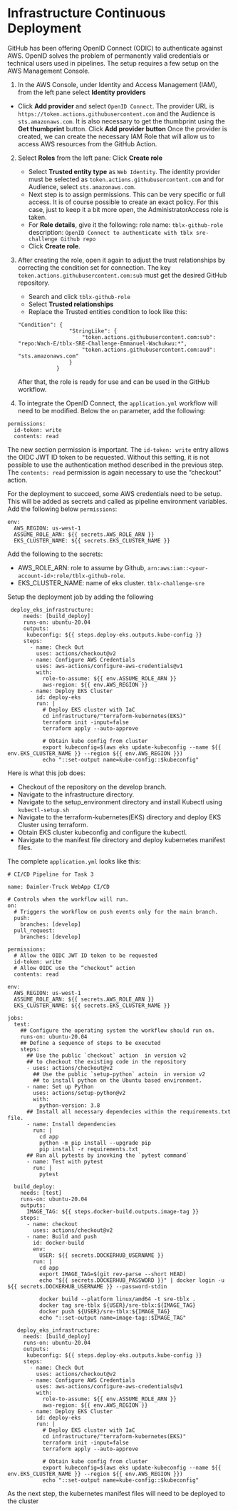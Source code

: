 # Infrastructure Continuous Deployment

 GitHub has been offering OpenID Connect (ODIC) to authenticate against AWS. OpenID solves the problem of permanently valid credentials or technical users used in pipelines. The setup requires a few setup on the AWS Management Console.

1. In the AWS Console, under Identity and Access Management (IAM), from the left pane select **Identity providers** 
- Click **Add provider** and select `OpenID Connect`.
    The provider URL is `https://token.actions.githubusercontent.com` and the Audience is `sts.amazonaws.com`. It is also necessary to get the thumbprint using the **Get thumbprint** button.
    Click **Add provider button**
    Once the provider is created, we can create the necessary IAM Role that will allow us to access AWS resources from the GitHub Action.
2. Select **Roles** from the left pane:
    Click **Create role**
    - Select **Trusted entity type** as `Web Identity`. The identity provider must be selected as `token.actions.githubusercontent.com` and for Audience, select `sts.amazonaws.com`.
    - Next step is to assign permissions. This can be very specific or full access. It is of course possible to create an exact policy. For this case, just to keep it a bit more open, the AdministratorAccess role is taken.
    - For **Role details**, give it the following:
        role name: `tblx-github-role`
        description: `OpenID Connect to authenticate with tblx sre-challenge Github repo`
    - Click **Create role**.
3. After creating the role, open it again to adjust the trust relationships by correcting the condition set for connection. The key `token.actions.githubusercontent.com:sub` must get the desired GitHub repository.
    - Search and click `tblx-github-role`
    - Select **Trusted relationships**
    - Replace the Trusted entities condition to look like this:
    ```
    "Condition": {
                    "StringLike": {
                        "token.actions.githubusercontent.com:sub": "repo:Wach-E/tblx-SRE-Challenge-Emmanuel-Wachukwu:*",
                        "token.actions.githubusercontent.com:aud": "sts.amazonaws.com"
                    }
                }
    ```
    After that, the role is ready for use and can be used in the GitHub workflow.

4. To integrate the OpenID Connect, the `application.yml` workflow will need to be modified. Below the `on` parameter, add the following:
```
permissions:
  id-token: write
  contents: read
```

The new section permission is important. The `id-token: write` entry allows the OIDC JWT ID token to be requested. Without this setting, it is not possible to use the authentication method described in the previous step.
The `contents: read` permission is again necessary to use the “checkout” action.

For the deployment to succeed, some AWS credentials need to be setup. This will be added as secrets and called as pipeline environment variables. Add the following below `permissions`:
```
env:
  AWS_REGION: us-west-1
  ASSUME_ROLE_ARN: ${{ secrets.AWS_ROLE_ARN }}
  EKS_CLUSTER_NAME: ${{ secrets.EKS_CLUSTER_NAME }}
```
Add the following to the secrets:
- AWS_ROLE_ARN: role to assume by Github, `arn:aws:iam::<your-account-id>:role/tblx-github-role`.
- EKS_CLUSTER_NAME: name of eks cluster. `tblx-challenge-sre`

Setup the deployment job by adding the following

```
 deploy_eks_infrastructure:
     needs: [build_deploy]
     runs-on: ubuntu-20.04
     outputs:
      kubeconfig: ${{ steps.deploy-eks.outputs.kube-config }}
     steps:
       - name: Check Out
         uses: actions/checkout@v2
       - name: Configure AWS Credentials
         uses: aws-actions/configure-aws-credentials@v1
         with:
           role-to-assume: ${{ env.ASSUME_ROLE_ARN }}
           aws-region: ${{ env.AWS_REGION }}
       - name: Deploy EKS Cluster
         id: deploy-eks
         run: |
           # Deploy EKS cluster with IaC
           cd infrastructure/"terraform-kubernetes(EKS)"
           terraform init -input=false
           terraform apply --auto-approve
 
           # Obtain kube config from cluster
           export kubeconfig=$(aws eks update-kubeconfig --name ${{ env.EKS_CLUSTER_NAME }} --region ${{ env.AWS_REGION }})
           echo "::set-output name=kube-config::$kubeconfig"
```
Here is what this job does:
- Checkout of the repository on the develop branch.
- Navigate to the infrastructure directory.
- Navigate to the setup_environment directory and install Kubectl using `kubectl-setup.sh`
- Navigate to the terraform-kubernetes(EKS) directory and deploy EKS Cluster using terraform.
- Obtain EKS cluster kubeconfig and configure the kubectl.
- Navigate to the manifest file directory and deploy kubernetes manifest files.

The complete `application.yml` looks like this:
```
# CI/CD Pipeline for Task 3

name: Daimler-Truck WebApp CI/CD

# Controls when the workflow will run.
on:
  # Triggers the workflow on push events only for the main branch.
  push:
    branches: [develop]
  pull_request:
    branches: [develop]

permissions:
  # Allow the OIDC JWT ID token to be requested
  id-token: write
  # Allow OIDC use the “checkout” action
  contents: read

env:
  AWS_REGION: us-west-1
  ASSUME_ROLE_ARN: ${{ secrets.AWS_ROLE_ARN }}
  EKS_CLUSTER_NAME: ${{ secrets.EKS_CLUSTER_NAME }}

jobs:
  test:
    ## Configure the operating system the workflow should run on.
    runs-on: ubuntu-20.04
    ## Define a sequence of steps to be executed
    steps:
      ## Use the public `checkout` action  in version v2
      ## to checkout the existing code in the repository
      - uses: actions/checkout@v2
        ## Use the public `setup-python` actoin  in version v2
        ## to install python on the Ubuntu based environment.
      - name: Set up Python
        uses: actions/setup-python@v2
        with:
          python-version: 3.8
      ## Install all necessary dependecies within the requirements.txt file.
      - name: Install dependencies
        run: |
          cd app
          python -m pip install --upgrade pip
          pip install -r requirements.txt
      ## Run all pytests by inovking the `pytest command`
      - name: Test with pytest
        run: |
          pytest

  build_deploy:
    needs: [test]
    runs-on: ubuntu-20.04
    outputs:
      IMAGE_TAG: ${{ steps.docker-build.outputs.image-tag }}
    steps:
      - name: checkout
        uses: actions/checkout@v2
      - name: Build and push
        id: docker-build
        env:
          USER: ${{ secrets.DOCKERHUB_USERNAME }}
        run: |
          cd app
          export IMAGE_TAG=$(git rev-parse --short HEAD)
          echo "${{ secrets.DOCKERHUB_PASSWORD }}" | docker login -u ${{ secrets.DOCKERHUB_USERNAME }} --password-stdin

          docker build --platform linux/amd64 -t sre-tblx .
          docker tag sre-tblx ${USER}/sre-tblx:${IMAGE_TAG}
          docker push ${USER}/sre-tblx:${IMAGE_TAG}
          echo "::set-output name=image-tag::$IMAGE_TAG"

   deploy_eks_infrastructure:
     needs: [build_deploy]
     runs-on: ubuntu-20.04
     outputs:
      kubeconfig: ${{ steps.deploy-eks.outputs.kube-config }}
     steps:
       - name: Check Out
         uses: actions/checkout@v2
       - name: Configure AWS Credentials
         uses: aws-actions/configure-aws-credentials@v1
         with:
           role-to-assume: ${{ env.ASSUME_ROLE_ARN }}
           aws-region: ${{ env.AWS_REGION }}
       - name: Deploy EKS Cluster
         id: deploy-eks
         run: |
           # Deploy EKS cluster with IaC
           cd infrastructure/"terraform-kubernetes(EKS)"
           terraform init -input=false
           terraform apply --auto-approve
 
           # Obtain kube config from cluster
           export kubeconfig=$(aws eks update-kubeconfig --name ${{ env.EKS_CLUSTER_NAME }} --region ${{ env.AWS_REGION }})
           echo "::set-output name=kube-config::$kubeconfig"

```

As the next step, the kubernetes manifest files will need to be deployed to the cluster
          
